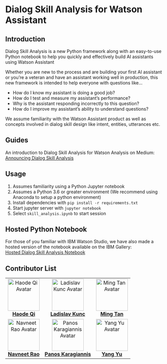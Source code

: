 # Dialog Skill Analysis for Watson Assistant

## Introduction
Dialog Skill Analysis is a new Python framework along with an easy-to-use Python notebook to help you quickly and effectively build AI assistants using Watson Assistant 

Whether you are new to the process and are building your first AI assistant or you’re a veteran and have an assistant working well in production, this new framework is intended to help everyone with questions like...
- How do I know my assistant is doing a good job?
- How do I test and measure my assistant’s performance?
- Why is the assistant responding incorrectly to this question?
- How do I improve my assistant’s ability to understand questions?

We assume familiarity with the Watson Assistant product as well as concepts involved in dialog skill design like intent, entities, utterances etc.

## Guides

An introduction to Dialog Skill Analysis for Watson Analysis on Medium: [Announcing Dialog Skill Analysis](https://medium.com/ibm-watson/announcing-dialog-skill-analysis-for-watson-assistant-83cdfb968178?)

## Usage
1. Assumes familiarity using a Python Jupyter notebook
2. Assumes a Python 3.6 or greater environment (We recommend using Anaconda to setup a python environment)
3. Install dependencies with `pip install -r requirements.txt`
4. Start jupyter server with `jupyter notebook`
5. Select `skill_analysis.ipynb` to start session

## Hosted Python Notebook
For those of you familiar with IBM Watson Studio, we have also made a hosted version of the notebook available on the IBM Gallery:  
[Hosted Dialog Skill Analysis Notebook](https://dataplatform.cloud.ibm.com/exchange/public/entry/view/4d77701840fcb2f21587e39fdb887049)

## Contributor List

| | | |
:-------------------------:|:-------------------------:|:-------------------------:|
<img src="https://avatars1.githubusercontent.com/u/41268579" alt="Haode Qi Avatar" width=100/> <br/> <b>[Haode Qi](https://github.com/haodeqi)<b> | <img src="https://avatars0.githubusercontent.com/u/55497265" alt="Ladislav Kunc Avatar" width=100/> <br/> <b>[Ladislav Kunc](https://github.com/lada-kunc)<b> | <img src="https://avatars0.githubusercontent.com/u/10625921" alt="Ming Tan Avatar" width=100/> <br/> <b>[Ming Tan](https://github.com/mingtan888)<b> |
<img src="https://avatars0.githubusercontent.com/u/5985542" alt="Navneet Rao Avatar" width=100/> <br/> <b>[Navneet Rao](https://github.com/navneetrao)<b> | <img src="https://avatars2.githubusercontent.com/u/21293612" alt="Panos Karagiannis Avatar" width=100/> <br/> <b>[Panos Karagiannis](https://github.com/apropos13)<b> | <img src="https://avatars0.githubusercontent.com/u/12615278" alt="Yang Yu Avatar" width=100/> <br/> <b>[Yang Yu](https://github.com/yangyuphd)<b> |